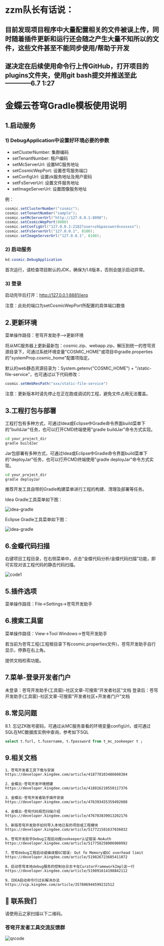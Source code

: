 # zzm队长有话说：
## 目前发现项目程序中大量配置相关的文件被误上传，同时随着插件更新和运行还会随之产生大量不知所以的文件，这些文件甚至不能同步使用/帮助于开发
## 遂决定在后续使用命令行上传GitHub，打开项目的plugins文件夹，使用git bash提交并推送至此  ————6.7 1:27







# 金蝶云苍穹Gradle模板使用说明

## 1.启动服务

### 1) DebugApplication中设置好环境必要的参数

- setClusterNumber: 集群编码
- setTenantNumber: 租户编码
- setMcServerUrl: 设置MC服务地址
- setCosmicWepPort: 设置苍穹服务端口
- setConfigUrl: 设置zk服务地址及用户密码
- setFsServerUrl: 设置文件服务地址
- setImageServerUrl: 设置图像服务地址


例：

```java
cosmic.setClusterNumber("cosmic");
cosmic.setTenantNumber("sample");
cosmic.setMcServerUrl("http://127.0.0.1:8090");
cosmic.setCosmicWepPort(8080)
cosmic.setConfigUrl("127.0.0.1:2182?user=zk&password=xxxxxx");
cosmic.setFsServerUrl("127.0.0.1", 8100);
cosmic.setImageServerUrl("127.0.0.1", 8100);
```


### 2) 启动服务

```java
kd.cosmic.DebugApplication
```
首次运行，请检查项目默认的JDK，确保为1.8版本，否则会提示启动异常。


### 3) 登录
启动完毕后打开：http://127.0.0.1:8881/ierp

注意：此处的端口为setCosmicWepPort所配置的具体端口数值


## 2.更新环境
菜单操作路径：苍穹开发助手-->更新环境

将从MC服务器上更新最新包：cosmic.zip、webapp.zip，解压到统一的苍穹资源目录下，可通过系统环境变量"COSMIC_HOME"或项目中gradle.properties的"systemProp.cosmic_home"配置项指定。

默认的web静态资源目录为：System.getenv("COSMIC_HOME") + "/static-file-service"，也可通过以下代码修改：

```java
cosmic.setWebResPath("xxx/static-file-service")
```

注意：更新版本时请先停止在正在跑或调试的工程，避免文件占用无法覆盖。

## 3.工程打包与部署

工程打包有多种方式，可通过Idea或Eclipse中Gradle命令界面build菜单下的"buildJar"任务，也可以打开CMD终端使用"gradle buildJar"命令方式实现。

```cmd
cd your_project_dir
gradle buildJar
```

Jar包部署有多种方式，可通过Idea或Eclipse中Gradle命令界面build菜单下的"deployJar"任务，也可以打开CMD终端使用"gradle deployJar"命令方式实现。

```cmd
cd your_project_dir
gradle deployJar
```

推荐开发工具自带的Gradle构建菜单进行工程的构建、清理及部署等任务。

Idea Gradle工具菜单如下图：

 ![idea-gradle](docs/images/idea-gradle.png)


Eclipse Gradle工具菜单如下图：

 ![idea-gradle](docs/images/eclipse-gradle.png)



## 6.金蝶代码扫描
右键项目工程目录，在右侧菜单中，点击“金蝶代码分析/金蝶代码扫描”功能，即可实现对该工程代码的静态代码扫描。

 ![code1](docs/images/code1.png)
 

## 5.插件选项
菜单操作路径：File->Settings->苍穹开发助手


## 6.搜索工具窗
菜单操作路径：View->Tool Windows->苍穹开发助手

若当前为苍穹工程(工程根目录下有cosmic.properties文件)，苍穹开发助手自行显示，停靠在右上角。

提供文档检索功能。


## 7.菜单-登录开发者门户
未登录：苍穹开发助手(工具窗)-社区文章-可搜索“开发者社区”文档
登录后：苍穹开发助手(工具窗)-社区文章-可搜索“开发者社区+开发者门户”文档

## 8.常见问题
8.1. 忘记ZK账号密码，可通过从MC服务查看的环境变量configUrl，或可通过SQL在MC数据库实例中查询，参考如下SQL

```sql
select t.furl, t.fusername, t.fpassword from t_mc_zookeeper t ;
```

## 9.相关文档

	1、苍穹开发者工具下载与安装
	https://developer.kingdee.com/article/418778103486608384
	
	2、金蝶云·苍穹开发环境搭建
	https://developer.kingdee.com/article/418816210550117376
	
	3、金蝶云·苍穹开发者助手插件安装
	https://developer.kingdee.com/article/476393455359492608
	
	4、金蝶云·苍穹代码规范扫描介绍
	https://developer.kingdee.com/article/476783839013202176
	
	5、新版苍穹开发助手如何导入本地已有的项目或工程模块 
	https://developer.kingdee.com/article/517721581637036032
	
	6、苍穹开发助手Debug工程启动报zookeeper认证错误-NoAuth 
	https://developer.kingdee.com/article/517758258006900992
	
	7、苍穹debug工程启动或编译报GC错误: Out fo Memory或GC overhead limit 
	https://developer.kingdee.com/article/519826723685411072
	
	8、启动苍穹本地debug服务的控制台日志卡在CuratorFrameworkImpl这一行
	https://developer.kingdee.com/article/519891614198842112
	
	9、IDEA启动命令行过长解决办法
	https://vip.kingdee.com/article/357806944599232512
	

## 🤝 联系我们

请使用云之家扫描以下二维码。

### 苍穹开发者工具交流反馈群
 ![qrcode](docs/images/cosmic-studio-qrcode.png)

